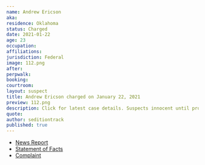 ```yaml
---
name: Andrew Ericson
aka:
residence: Oklahoma
status: Charged
date: 2021-01-22
age: 23
occupation:
affiliations:
jurisdiction: Federal
image: 112.png
after:
perpwalk:
booking:
courtroom:
layout: suspect
title: Andrew Ericson charged on January 22, 2021
preview: 112.png
description: Click for latest case details. Suspects innocent until proven guilty.
quote:
author: seditiontrack
published: true
---
```


- [News Report](https://tulsaworld.com/news/local/oklahoma-man-faces-charges-in-connection-with-capitol-riot/article_1afe3f28-5d08-11eb-ad02-77c1bc298fa5.html)
- [Statement of Facts](https://www.justice.gov/opa/page/file/1359591/download)
- [Complaint](https://www.justice.gov/opa/page/file/1359591/download)
